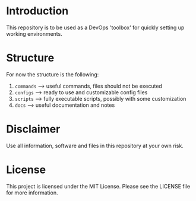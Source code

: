 # Introduction

This repository is to be used as a DevOps 'toolbox' for quickly setting up working environments.

# Structure

For now the structure is the following:  

1. `commands` --> useful commands, files should not be executed
2. `configs` --> ready to use and customizable config files
3. `scripts` --> fully executable scripts, possibly with some customization
4. `docs` --> useful documentation and notes

# Disclaimer

Use all information, software and files in this repository at your own risk.

# License

This project is licensed under the MIT License. Please see the LICENSE file for more information.